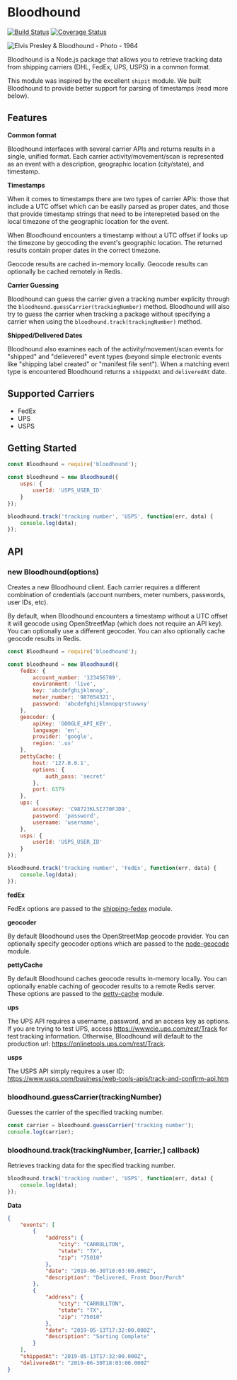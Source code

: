 # Bloodhound

[![Build Status](https://travis-ci.org/mediocre/bloodhound.svg?branch=master)](https://travis-ci.org/mediocre/bloodhound)
[![Coverage Status](https://coveralls.io/repos/github/mediocre/bloodhound/badge.svg)](https://coveralls.io/github/mediocre/bloodhound)

![Elvis Presley & Bloodhound - Photo - 1964](https://res.cloudinary.com/mediocre/image/upload/v1562632498/rpkudq0xpyysdty9nkzk.jpg)

Bloodhound is a Node.js package that allows you to retrieve tracking data from shipping carriers (DHL, FedEx, UPS, USPS) in a common format.

This module was inspired by the excellent `shipit` module. We built Bloodhound to provide better support for parsing of timestamps (read more below).

## Features

**Common format** 

Bloodhound interfaces with several carrier APIs and returns results in a single, unified format.
Each carrier activity/movement/scan is represented as an event with a description, geographic location (city/state), and timestamp.

**Timestamps**

When it comes to timestamps there are two types of carrier APIs: those that include a UTC offset which can be easily parsed as proper dates, and those that provide timestamp strings that need to be interepreted based on the local timezone of the geographic location for the event.

When Bloodhound encounters a timestamp without a UTC offset if looks up the timezone by geocoding the event's geographic location. The returned results contain proper dates in the correct timezone.

Geocode results are cached in-memory locally. Geocode results can optionally be cached remotely in Redis.

**Carrier Guessing**

Bloodhound can guess the carrier given a tracking number explicity through the `bloodhound.guessCarrier(trackingNumber)` method. Bloodhound will also try to guess the carrier when tracking a package without specifying a carrier when using the `bloodhound.track(trackingNumber)` method.

**Shipped/Delivered Dates**

Bloodhound also examines each of the activity/movement/scan events for "shipped" and "delievered" event types (beyond simple electronic events like "shipping label created" or "manifest file sent"). When a matching event type is encountered Bloodhound returns a `shippedAt` and `deliveredAt` date.

## Supported Carriers
- FedEx
- UPS
- USPS

## Getting Started

```javascript
const Bloodhound = require('bloodhound');

const bloodhound = new Bloodhound({
    usps: {
        userId: 'USPS_USER_ID'
    }
});

bloodhound.track('tracking number', 'USPS', function(err, data) {
    console.log(data);
});
```

## API

### new Bloodhound(options)

Creates a new Bloodhound client. Each carrier requires a different combination of credentials (account numbers, meter numbers, passwords, user IDs, etc).

By default, when Bloodhound encounters a timestamp without a UTC offset it will geocode using OpenStreetMap (which does not require an API key). You can optionally use a different geocoder. You can also optionally cache geocode results in Redis.

```javascript
const Bloodhound = require('bloodhound');

const bloodhound = new Bloodhound({
    fedEx: {
        account_number: '123456789',
        environment: 'live',
        key: 'abcdefghijklmnop',
        meter_number: '987654321',
        password: 'abcdefghijklmnopqrstuvwxy'
    },
    geocoder: {
        apiKey: 'GOOGLE_API_KEY',
        language: 'en',
        provider: 'google',
        region: '.us'
    },
    pettyCache: {
        host: '127.0.0.1',
        options: {
            auth_pass: 'secret'
        },
        port: 6379
    },
    ups: {
        accessKey: 'C98723KLSI770FJD9',
        password: 'password',
        username: 'username',
    },
    usps: {
        userId: 'USPS_USER_ID'
    }
});

bloodhound.track('tracking number', 'FedEx', function(err, data) {
    console.log(data);
});
```

**fedEx**

FedEx options are passed to the [shipping-fedex](https://www.npmjs.com/package/shipping-fedex) module.

**geocoder**

By default Bloodhound uses the OpenStreetMap geocode provider. You can optionally specify geocoder options which are passed to the [node-geocode](https://www.npmjs.com/package/node-geocoder) module.

**pettyCache**

By default Bloodhound caches geocode results in-memory locally. You can optionally enable caching of geocoder results to a remote Redis server. These options are passed to the [petty-cache](https://www.npmjs.com/package/petty-cache) module.

**ups**

The UPS API requires a username, password, and an access key as options. If you are trying to test UPS, access https://wwwcie.ups.com/rest/Track for test tracking information. Otherwise, Bloodhound will default to the production url: https://onlinetools.ups.com/rest/Track.

**usps**

The USPS API simply requires a user ID: https://www.usps.com/business/web-tools-apis/track-and-confirm-api.htm

### bloodhound.guessCarrier(trackingNumber)

Guesses the carrier of the specified tracking number.

```javascript
const carrier = bloodhound.guessCarrier('tracking number');
console.log(carrier);

```

### bloodhound.track(trackingNumber, [carrier,] callback)

Retrieves tracking data for the specified tracking number.

```javascript
bloodhound.track('tracking number', 'USPS', function(err, data) {
    console.log(data);
});
```

**Data**
```json
{
    "events": [
        {
            "address": {
                "city": "CARROLLTON", 
                "state": "TX", 
                "zip": "75010"
            },
            "date": "2019-06-30T18:03:00.000Z",
            "description": "Delivered, Front Door/Porch"
        },
        {
            "address": {
                "city": "CARROLLTON", 
                "state": "TX", 
                "zip": "75010"
            },
            "date": "2019-05-13T17:32:00.000Z",
            "description": "Sorting Complete"
        }
    ],
    "shippedAt": "2019-05-13T17:32:00.000Z",
    "deliveredAt": "2019-06-30T18:03:00.000Z"
}
```